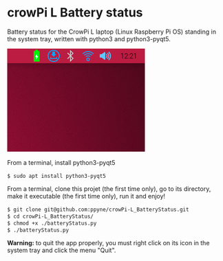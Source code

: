 # crowPi L Battery status

Battery status for the CrowPi L laptop (Linux Raspberry Pi OS) standing in the system tray, written with python3 and python3-pyqt5.

![Animation](anim.gif)

From a terminal, install python3-pyqt5

```
$ sudo apt install python3-pyqt5
```

From a terminal, clone this projet (the first time only), go to its directory, make it executable (the first time only), run it and enjoy!

```
$ git clone git@github.com:ppyne/crowPi-L_BatteryStatus.git
$ cd crowPi-L_BatteryStatus/
$ chmod +x ./batteryStatus.py
$ ./batteryStatus.py
```
**Warning:** to quit the app properly, you must right click on its icon in the system tray and click the menu "Quit".